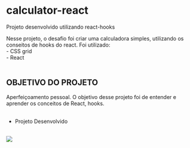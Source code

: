 # calculator-react

  <div>
  <p align="left">Projeto desenvolvido utilizando react-hooks</p>
  <p>Nesse projeto, o desafio foi criar uma calculadora simples, utilizando os conseitos de hooks do react.
    Foi utilizado:
    <br>
  - CSS grid<br>
  - React
    <br>
    <br>
  <h2>OBJETIVO DO PROJETO</h2>
  Aperfeiçoamento pessoal.
    O objetivo desse projeto foi de entender e aprender os conceitos de React, hooks. 
</div>
<br>

- Projeto Desenvolvido
<br>
  <img src="https://user-images.githubusercontent.com/79542325/160302718-d8899dd4-ca57-458f-ba78-8a855985e4b7.PNG" >
